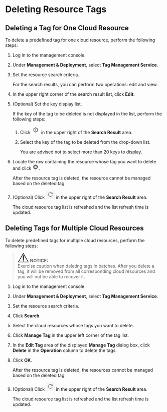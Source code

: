 # Deleting Resource Tags<a name="EN-US_TOPIC_0141727122"></a>

## Deleting a Tag for One Cloud Resource<a name="section34399169111135"></a>

To delete a predefined tag for one cloud resource, perform the following steps:

1.  Log in to the management console.
2.  Under  **Management & Deployment**, select  **Tag Management Service**.
3.  Set the resource search criteria.

    For the search results, you can perform two operations: edit and view.

4.  In the upper right corner of the search result list, click  **Edit**.
5.  \(Optional\) Set the key display list.

    If the key of the tag to be deleted is not displayed in the list, perform the following steps:

    1.  Click  ![](figures/guolvshezhi-1.png)  in the upper right of the  **Search Result**  area.
    2.  Select the key of the tag to be deleted from the drop-down list.

        You are advised not to select more than 20 keys to display.

6.  Locate the row containing the resource whose tag you want to delete and click  ![](figures/delete.png).

    After the resource tag is deleted, the resource cannot be managed based on the deleted tag.

7.  \(Optional\) Click  ![](figures/renew-2.png)  in the upper right of the  **Search Result**  area.

    The cloud resource tag list is refreshed and the list refresh time is updated.


## Deleting Tags for Multiple Cloud Resources<a name="section35202115111142"></a>

To delete predefined tags for multiple cloud resources, perform the following steps:

>![](public_sys-resources/icon-notice.gif) **NOTICE:**   
>Exercise caution when deleting tags in batches. After you delete a tag, it will be removed from all corresponding cloud resources and you will not be able to recover it.  

1.  Log in to the management console.
2.  Under  **Management & Deployment**, select  **Tag Management Service**.
3.  Set the resource search criteria.
4.  Click  **Search**.
5.  Select the cloud resources whose tags you want to delete.
6.  Click  **Manage Tag**  in the upper left corner of the tag list.
7.  In the  **Edit Tag**  area of the displayed  **Manage Tag**  dialog box, click  **Delete**  in the  **Operation**  column to delete the tags.
8.  Click  **OK**.

    After the resource tag is deleted, the resources cannot be managed based on the deleted tag.

9.  \(Optional\) Click  ![](figures/renew-3.png)  in the upper right of the  **Search Result**  area.

    The cloud resource tag list is refreshed and the list refresh time is updated.


